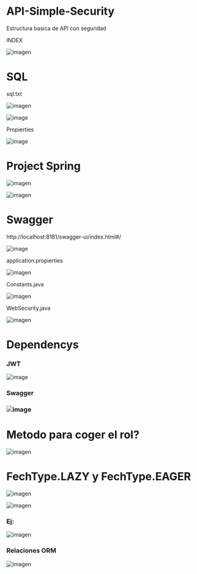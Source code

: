 # API-Simple-Security

Estructura basica de API con seguridad

INDEX 

![imagen](https://user-images.githubusercontent.com/9555509/184477761-cf894b0d-8e3a-4fe7-af28-b47e5c3cdf1f.png)


<h1>SQL</h1>

sql.txt

![imagen](https://user-images.githubusercontent.com/9555509/184476618-17a5a84e-7c02-4ef8-8526-47819c0c37f0.png)

![image](https://user-images.githubusercontent.com/9555509/184331781-c749eee1-b563-420f-b164-8721693c9661.png)

Propierties

![image](https://user-images.githubusercontent.com/9555509/184332137-6f48f318-e39a-43a7-bed0-4b6e78a34339.png)

<h1>Project Spring</h1>

![imagen](https://user-images.githubusercontent.com/9555509/184477543-86db39b4-5f5d-497d-a2f9-60a9f22c702d.png)

![imagen](https://user-images.githubusercontent.com/9555509/184477561-51d1f7c0-899e-41f8-ac70-4884f12a7e01.png)


<h1>Swagger</h1>

http://localhost:8181/swagger-ui/index.html#/

![image](https://user-images.githubusercontent.com/9555509/184329876-fbce4303-2b63-4d53-b6a8-f763204a2dc0.png)

application.propierties

![imagen](https://user-images.githubusercontent.com/9555509/184476815-2d7869eb-6a01-4e34-a137-401154f10147.png)

Constants.java

![imagen](https://user-images.githubusercontent.com/9555509/184476725-97fbe93f-71e5-417d-a01b-152f9d46441e.png)

WebSecurity.java

![imagen](https://user-images.githubusercontent.com/9555509/184476787-178513ba-47de-4694-9068-b1b600472d17.png)


<h1>Dependencys</h1>
<h3>JWT</h3>

![image](https://user-images.githubusercontent.com/9555509/184332543-d5483ea4-0f91-4f1f-a4a0-7e42eb1cb22f.png)

<h3>Swagger<h3>
  
![image](https://user-images.githubusercontent.com/9555509/184332603-82892ce0-06ff-46d8-b7cc-32e3171d19e4.png)
  
  <h1>Metodo para coger el rol?</h1>
  
  ![imagen](https://user-images.githubusercontent.com/9555509/184476965-eb04864b-fdec-4096-b276-2a48c9eddc7d.png)
  
  <h1>FechType.LAZY y FechType.EAGER</h1>
  
  ![imagen](https://user-images.githubusercontent.com/9555509/184477047-7d2529ef-c97a-4a16-9b9d-ac907e7359b4.png)
  
  ![imagen](https://user-images.githubusercontent.com/9555509/184477056-8eac2591-89fc-4c3f-9dbc-f7650bf82e9f.png)

  <h3>Ej:</h3>
  
  ![imagen](https://user-images.githubusercontent.com/9555509/184477144-231a8bd5-1c04-4a2f-ac86-c57e604f8a0e.png)
  
  <h3> Relaciones ORM </h3>
  
  ![imagen](https://user-images.githubusercontent.com/9555509/184477458-52daae76-a235-4a8d-889f-b7a123f88462.png)




